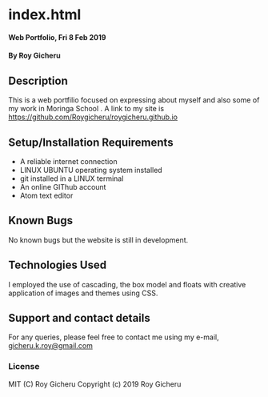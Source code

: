 # index.html
#### Web Portfolio, Fri 8 Feb 2019
#### By Roy Gicheru
## Description
This is a web portfilio focused on expressing about myself and also some of my work in Moringa School . A link to my site is https://github.com/Roygicheru/roygicheru.github.io
## Setup/Installation Requirements
* A reliable internet connection
* LINUX UBUNTU operating system installed
* git installed in a LINUX terminal
* An online GIThub account
* Atom text editor

## Known Bugs
No known bugs but the website is still in development.
## Technologies Used
I employed the use of cascading, the box model and floats with creative application of images and themes using CSS.
## Support and contact details
For any queries, please feel free to contact me using my e-mail, gicheru.k.roy@gmail.com
### License
MIT (C) Roy Gicheru Copyright (c) 2019 Roy Gicheru
